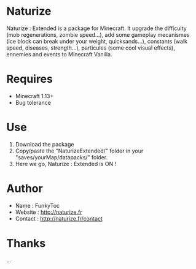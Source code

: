 # Naturize
Naturize : Extended is a package for Minecraft. It upgrade the difficulty (mob regenerations, zombie speed...), add some gameplay mecanismes (ice block can break under your weight, quicksands...), constants (walk speed, diseases, strength...), particules (some cool visual effects), ennemies and events to Minecraft Vanilla. 

# Requires 
- Minecraft 1.13+
- Bug tolerance

# Use
1. Download the package
2. Copy/paste the "NaturizeExtended/" folder in your "saves/yourMap/datapacks/" folder.
3. Here we go, Naturize : Extended is ON !  

# Author
- Name : FunkyToc 
- Website : http://naturize.fr
- Contact : http://naturize.fr/contact

# Thanks 
...
